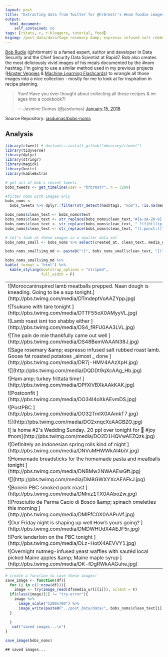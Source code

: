 ```yaml
---
layout: post
title: "Extracting data from Twitter for @hrbrmstr's #nom foodie images"
output: 
  html_document: 
    self_contained: no
tags: [rstats, r, r-bloggers, tutorial, food]
bigimg: /post_data/data/Sage rosemary &amp; espresso infused salt rubbed roast lamb. Goose fat roasted potatoes _almost _ done .jpg
---
```






[Bob Rudis](https://rud.is/) (@hrbrmstr) is a famed expert, author and developer in Data Security and the Chief Security Data Scientist at Rapid7. Bob also creates the most deliciously vivid images of his meals documented by the #nom hashtag. I'm going to use a similar method used in my previous projects ([Hipster Veggies](https://github.com/jasdumas/hipster-veggies) & [Machine Learning Flashcards](https://jasdumas.github.io/2017-05-02-twitter-ml-flashcards/)) to wrangle all those images into a nice collection - mostly for me to look at for inspiration in recipe planning.

<blockquote class="twitter-tweet" data-lang="en"><p lang="en" dir="ltr">Yum! Have you ever thought about collecting all these recipes &amp; images into a cookbook?!</p>&mdash; Jasmine Dumas (@jasdumas) <a href="https://twitter.com/jasdumas/status/952971103990898689?ref_src=twsrc%5Etfw">January 15, 2018</a></blockquote>
<script async src="https://platform.twitter.com/widgets.js" charset="utf-8"></script>

Source Repository: [jasdumas/bobs-noms](https://github.com/jasdumas/bobs-noms)

## Analysis


```r
library(rtweet) # devtools::install_github("mkearney/rtweet")
library(tidyverse)
library(dplyr)
library(stringr)
library(magick)
library(knitr)
library(kableExtra)
```



```r
# get all of bob's recent tweets
bobs_tweets <- get_timeline(user = "hrbrmstr", n = 3200)

#filter noms with images only
bobs_noms <- 
  bobs_tweets %>% dplyr::filter(str_detect(hashtags, "nom"), !is.na(media_url))
```



```r
bobs_noms$clean_text <- bobs_noms$text
bobs_noms$clean_text <- str_replace(bobs_noms$clean_text,"#[a-zA-Z0-9]{1,}", "") # remove the hashtag
bobs_noms$clean_text <- str_replace(bobs_noms$clean_text, " ?(f|ht)(tp)(s?)(://)(.*)[.|/](.*)", "") # remove the url link
bobs_noms$clean_text <- str_replace(bobs_noms$clean_text, "[[:punct:]]", "") # remove punctuation
```



```r
# let's look at these images in a smaller data set
bobs_noms_small <- bobs_noms %>% select(created_at, clean_text, media_url)

bobs_noms_small$img_md <- paste0("![", bobs_noms_small$clean_text, "](", bobs_noms_small$media_url, ")")
```


```r
bobs_noms_small$img_md %>% 
kable( format = "html") %>%
  kable_styling(bootstrap_options = "striped", 
                full_width = F) 
```

<table class="table table-striped" style="width: auto !important; margin-left: auto; margin-right: auto;"><tbody>
<tr>
<td style="text-align:left;"> ![Moroccaninspired lamb meatballs prepped. Naan dough is kneading. Going to be a  sup tonight.](http://pbs.twimg.com/media/DTmdeptVoAAZYpp.jpg) </td>
  </tr>
<tr>
<td style="text-align:left;"> ![Tsukune with tare tonight ](http://pbs.twimg.com/media/DTTF55oX0AMyyVL.jpg) </td>
  </tr>
<tr>
<td style="text-align:left;"> ![Lamb roast isnt too shabby either ](http://pbs.twimg.com/media/DS4_fRFU0AA3LVL.jpg) </td>
  </tr>
<tr>
<td style="text-align:left;"> ![The pain de mie thankfully came out well ](http://pbs.twimg.com/media/DS48BemVAAAN38J.jpg) </td>
  </tr>
<tr>
<td style="text-align:left;"> ![Sage rosemary &amp;amp; espresso infused salt rubbed roast lamb. Goose fat roasted potatoes _almost _ done ](http://pbs.twimg.com/media/DR7j-HMV4AAzXpH.jpg) </td>
  </tr>
<tr>
<td style="text-align:left;"> ![](http://pbs.twimg.com/media/DQDDt9qXcAAg_Hb.jpg) </td>
  </tr>
<tr>
<td style="text-align:left;"> ![Ham amp; turkey frittata time! ](http://pbs.twimg.com/media/DPfXiVBXkAAkKAK.jpg) </td>
  </tr>
<tr>
<td style="text-align:left;"> ![Postconfit ](http://pbs.twimg.com/media/DO34I4oXkAEvmDS.jpg) </td>
  </tr>
<tr>
<td style="text-align:left;"> ![PostPBC ](http://pbs.twimg.com/media/DO32TmIX0AAmkT7.jpg) </td>
  </tr>
<tr>
<td style="text-align:left;"> ![](http://pbs.twimg.com/media/DO2xnqcXcAAGBZO.jpg) </td>
  </tr>
<tr>
<td style="text-align:left;"> ![ is home
#2's Wedding Sunday.
20 ppl over tonight for 🦃
#joy
#nom](http://pbs.twimg.com/media/DO2D1HQVwAEZQzk.jpg) </td>
  </tr>
<tr>
<td style="text-align:left;"> ![Definitely an Indonesian spring rolls kind of night ](http://pbs.twimg.com/media/DNVuMHWWkAI4biV.jpg) </td>
  </tr>
<tr>
<td style="text-align:left;"> ![Homemade breadsticks for the homemade pasta and meatballs tonight ](http://pbs.twimg.com/media/DNBMw2NWAAEwGft.jpg) </td>
  </tr>
<tr>
<td style="text-align:left;"> ![](http://pbs.twimg.com/media/DM8GWXYXcAEAFkJ.jpg) </td>
  </tr>
<tr>
<td style="text-align:left;"> ![Bonein PBC smoked pork roast ](http://pbs.twimg.com/media/DMniz1TX0AAboZw.jpg) </td>
  </tr>
<tr>
<td style="text-align:left;"> ![Prosciutto de Parma Cacio di Bosco &amp;amp; spinach omelettes this morning ](http://pbs.twimg.com/media/DMlFfC0X0AAPuVf.jpg) </td>
  </tr>
<tr>
<td style="text-align:left;"> ![Our Friday night is shaping up well How’s yours going? ](http://pbs.twimg.com/media/DMDWHUdX4AEJF5r.jpg) </td>
  </tr>
<tr>
<td style="text-align:left;"> ![Pork tenderloin on the PBC tonight ](http://pbs.twimg.com/media/DLz-HotX4AEVVY1.jpg) </td>
  </tr>
<tr>
<td style="text-align:left;"> ![Overnight nutmeg-infused yeast waffles with sautéd local picked Maine apples &amp;amp; Maine maple syrup ](http://pbs.twimg.com/media/DK-fDgRWkAAGuhe.jpg) </td>
  </tr>
</tbody></table>


```r
# create a function to save these images!
save_image <- function(df){
  for (i in c(1:nrow(df))){
    image <- try(image_read(df$media_url[[i]]), silent = F)
  if(class(image)[1] != "try-error"){
    image %>%
      image_scale("1200x700") %>%
      image_write(paste0("../post_data/data/", bobs_noms$clean_text[i],".jpg"))
  }
 
  }
   cat("saved images...\n")
}

save_image(bobs_noms)
```

```
## saved images...
```
